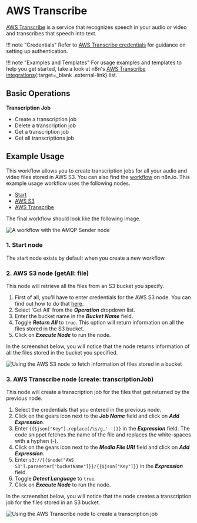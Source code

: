 # AWS Transcribe

[AWS Transcribe](https://aws.amazon.com/transcribe/) is a service that recognizes speech in your audio or video and transcribes that speech into text.

!!! note "Credentials"
    Refer to [AWS Transcribe credentials](https://docs.n8n.io/integrations/builtin/credentials/aws/) for guidance on setting up authentication. 

!!! note "Examples and Templates"
    For usage examples and templates to help you get started, take a look at n8n's [AWS Transcribe integrations](https://n8n.io/integrations/aws-transcribe/){:target=_blank .external-link} list.


## Basic Operations

**Transcription Job**
- Create a transcription job
- Delete a transcription job
- Get a transcription job
- Get all transcriptions job


## Example Usage

This workflow allows you to create transcription jobs for all your audio and video files stored in AWS S3. You can also find the [workflow](https://n8n.io/workflows/1111) on n8n.io. This example usage workflow uses the following nodes.
- [Start](/integrations/builtin/core-nodes/n8n-nodes-base.start/)
- [AWS S3](/integrations/builtin/app-nodes/n8n-nodes-base.awsS3/)
- [AWS Transcribe]()

The final workflow should look like the following image.

![A workflow with the AMQP Sender node](/_images/integrations/builtin/app-nodes/awstranscribe/workflow.png)

### 1. Start node

The start node exists by default when you create a new workflow.

### 2. AWS S3 node (getAll: file)

This node will retrieve all the files from an S3 bucket you specify.

1. First of all, you'll have to enter credentials for the AWS S3 node. You can find out how to do that [here](/integrations/builtin/credentials/aws/).
2. Select 'Get All' from the ***Operation*** dropdown list.
3. Enter the bucket name in the ***Bucket Name*** field.
4. Toggle ***Return All*** to `true`. This option will return information on all the files stored in the S3 bucket.
5. Click on ***Execute Node*** to run the node.

In the screenshot below, you will notice that the node returns information of all the files stored in the bucket you specified.

![Using the AWS S3 node to fetch information of files stored in a bucket](/_images/integrations/builtin/app-nodes/awstranscribe/awss3_node.png)

### 3. AWS Transcribe node (create: transcriptionJob)

This node will create a transcription job for the files that get returned by the previous node.

1. Select the credentials that you entered in the previous node.
2. Click on the gears icon next to the ***Job Name*** field and click on ***Add Expression***.
3. Enter `{{$json["Key"].replace(/\s/g,'-')}}` in the ***Expression*** field. The code snippet fetches the name of the file and replaces the white-spaces with a hyphen (-).
4. Click on the gears icon next to the ***Media File URI*** field and click on ***Add Expression***.
5. Enter `s3://{{$node["AWS S3"].parameter["bucketName"]}}/{{$json["Key"]}}` in the ***Expression*** field.
6. Toggle ***Detect Language*** to `true`.
7. Click on ***Execute Node*** to run the node.

In the screenshot below, you will notice that the node creates a transcription job for the files stored in an S3 bucket.

![Using the AWS Transcribe node to create a transcription job](/_images/integrations/builtin/app-nodes/awstranscribe/awstranscribe_node.png)

